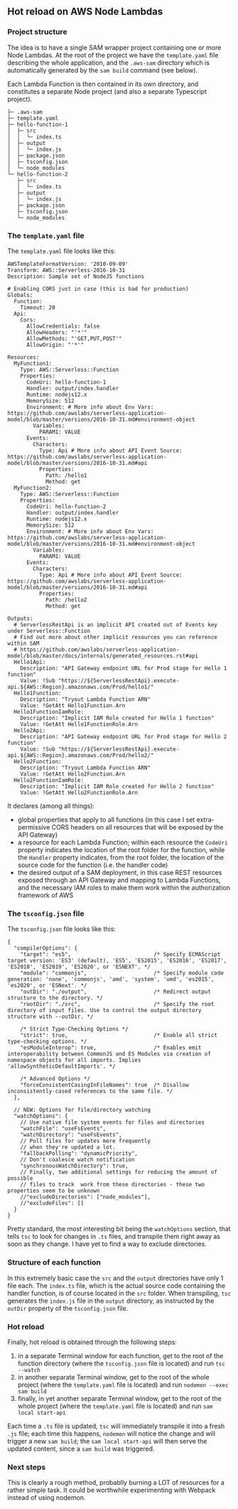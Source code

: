 ## Hot reload on AWS Node Lambdas

### Project structure
The idea is to have a single SAM wrapper project containing one or more Node Lambdas. At the root of the project we have the `template.yaml`
file describing the whole application, and the `.aws-sam` directory which is automatically generated by the `sam build` command (see below).

Each Lambda Function is then contained in its own directory, and constitutes a separate Node project (and also a separate Typescript project).
```
├─ .aws-sam
├─ template.yaml
├─ hello-function-1
│  ├─ src
│  │  └─ index.ts
│  ├─ output
│  │  └─ index.js
│  ├─ package.json
│  ├─ tsconfig.json
│  └─ node_modules
└─ hello-function-2
   ├─ src
   │  └─ index.ts
   ├─ output
   │  └─ index.js
   ├─ package.json
   ├─ tsconfig.json
   └─ node_modules
```

### The `template.yaml` file
The `template.yaml` file looks like this:
```
AWSTemplateFormatVersion: '2010-09-09'
Transform: AWS::Serverless-2016-10-31
Description: Sample set of NodeJS functions

# Enabling CORS just in case (this is bad for production)
Globals:
  Function:
    Timeout: 20
  Api:
    Cors:
      AllowCredentials: false
      AllowHeaders: "'*'"
      AllowMethods: "'GET,PUT,POST'"
      AllowOrigin: "'*'"

Resources:
  MyFunction1:
    Type: AWS::Serverless::Function
    Properties:
      CodeUri: hello-function-1
      Handler: output/index.handler
      Runtime: nodejs12.x
      MemorySize: 512
      Environment: # More info about Env Vars: https://github.com/awslabs/serverless-application-model/blob/master/versions/2016-10-31.md#environment-object
        Variables:
          PARAM1: VALUE
      Events:
        Characters:
          Type: Api # More info about API Event Source: https://github.com/awslabs/serverless-application-model/blob/master/versions/2016-10-31.md#api
          Properties:
            Path: /hello1
            Method: get
  MyFunction2:
    Type: AWS::Serverless::Function
    Properties:
      CodeUri: hello-function-2
      Handler: output/index.handler
      Runtime: nodejs12.x
      MemorySize: 512
      Environment: # More info about Env Vars: https://github.com/awslabs/serverless-application-model/blob/master/versions/2016-10-31.md#environment-object
        Variables:
          PARAM1: VALUE
      Events:
        Characters:
          Type: Api # More info about API Event Source: https://github.com/awslabs/serverless-application-model/blob/master/versions/2016-10-31.md#api
          Properties:
            Path: /hello2
            Method: get

Outputs:
  # ServerlessRestApi is an implicit API created out of Events key under Serverless::Function
  # Find out more about other implicit resources you can reference within SAM
  # https://github.com/awslabs/serverless-application-model/blob/master/docs/internals/generated_resources.rst#api
  Hello1Api:
    Description: "API Gateway endpoint URL for Prod stage for Hello 1 function"
    Value: !Sub "https://${ServerlessRestApi}.execute-api.${AWS::Region}.amazonaws.com/Prod/hello1/"
  Hello1Function:
    Description: "Tryout Lambda Function ARN"
    Value: !GetAtt Hello1Function.Arn
  Hello1FunctionIamRole:
    Description: "Implicit IAM Role created for Hello 1 function"
    Value: !GetAtt Hello1FunctionRole.Arn
  Hello2Api:
    Description: "API Gateway endpoint URL for Prod stage for Hello 2 function"
    Value: !Sub "https://${ServerlessRestApi}.execute-api.${AWS::Region}.amazonaws.com/Prod/hello2/"
  Hello2Function:
    Description: "Tryout Lambda Function ARN"
    Value: !GetAtt Hello2Function.Arn
  Hello2FunctionIamRole:
    Description: "Implicit IAM Role created for Hello 2 function"
    Value: !GetAtt Hello2FunctionRole.Arn

```
It declares (among all things):
- global properties that apply to all functions (in this case I set extra-permissive CORS headers on all resources that will be exposed by the API Gateway)
- a resource for each Lambda Function; within each resource the `CodeUri` property indicates the location of the root folder for the function, while the
`Handler` property indicates, from the root folder, the location of the source code for the function (i.e. the handler code)
- the desired output of a SAM deployment, in this case REST resources exposed through an API Gateway and mapping to Lambda Functions, and the necessary IAM
roles to make them work within the authorization framework of AWS

### The `tsconfig.json` file

The `tsconfig.json` file looks like this:
```
{
  "compilerOptions": {
    "target": "es5",                          /* Specify ECMAScript target version: 'ES3' (default), 'ES5', 'ES2015', 'ES2016', 'ES2017', 'ES2018', 'ES2019', 'ES2020', or 'ESNEXT'. */
    "module": "commonjs",                     /* Specify module code generation: 'none', 'commonjs', 'amd', 'system', 'umd', 'es2015', 'es2020', or 'ESNext'. */
    "outDir": "./output",                     /* Redirect output structure to the directory. */
    "rootDir": "./src",                       /* Specify the root directory of input files. Use to control the output directory structure with --outDir. */

    /* Strict Type-Checking Options */
    "strict": true,                           /* Enable all strict type-checking options. */
    "esModuleInterop": true,                  /* Enables emit interoperability between CommonJS and ES Modules via creation of namespace objects for all imports. Implies 'allowSyntheticDefaultImports'. */

    /* Advanced Options */
    "forceConsistentCasingInFileNames": true  /* Disallow inconsistently-cased references to the same file. */
  },

  // NEW: Options for file/directory watching
  "watchOptions": {
    // Use native file system events for files and directories
    "watchFile": "useFsEvents",
    "watchDirectory": "useFsEvents",
    // Poll files for updates more frequently
    // when they're updated a lot.
    "fallbackPolling": "dynamicPriority",
    // Don't coalesce watch notification
    "synchronousWatchDirectory": true,
    // Finally, two additional settings for reducing the amount of possible
    // files to track  work from these directories - these two properties seem to be unknown
    //"excludeDirectories": ["node_modules"],
    //"excludeFiles": []
  }
}
```
Pretty standard, the most interesting bit being the `watchOptions` section, that tells `tsc` to look for changes in `.ts` files, and transpile them right away
as soon as they change. I have yet to find a way to exclude directories.

### Structure of each function
In this extremely basic case the `src` and the `output` directories have only 1 file each. The `index.ts` file, which is the actual source code containing the handler function, is of course located in the `src` folder. When transpiling, `tsc` generates the `index.js` file in the `output` directory, as instructed by the `outDir` property of the `tsconfig.json` file.

### Hot reload
Finally, hot reload is obtained through the following steps:
1. in a separate Terminal window for each function, get to the root of the function directory (where the `tsconfig.json` file is located) and run `tsc --watch`
2. in another separate Terminal window, get to the root of the whole project (where the `template.yaml` file is located) and run `nodemon --exec sam build`
3. finally, in yet another separate Terminal window, get to the root of the whole project (where the `template.yaml` file is located) and run `sam local start-api`

Each time a `.ts` file is updated, `tsc` will immediately transpile it into a fresh `.js` file; each time this happens, `nodemon` will notice the change and will trigger a new `sam build`; the `sam local start-api` will then serve the updated content, since a `sam build` was triggered.

### Next steps
This is clearly a rough method, probablly burning a LOT of resources for a rather simple task. It could be worthwhile experimenting with Webpack instead of using
nodemon.
